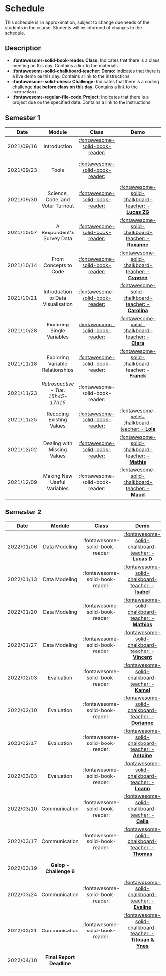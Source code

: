 # Schedule

This schedule is an approximation, subject to change due needs of the students in the course. Students will be informed of changes to the schedule.

## Description
- **:fontawesome-solid-book-reader: Class:** Indicates that there is a class meeting on this day. Contains a link to the materials.
- **:fontawesome-solid-chalkboard-teacher: Demo:** Indicates that there is a live demo on this day. Contains a link to the instructions.
- **:fontawesome-solid-chess: Challenge:** Indicates that there is a coding challenge **due before class on this day**. Contains a link to the instructions.
- **:fontawesome-regular-file-code: Project:** Indicates that there is a project due on the specified date. Contains a link to the instructions.

## Semester 1
<!-- TODO: REPLACE | 2021/10/21 | Introduction to data exploration   | [:fontawesome-solid-book-reader:](modules/programming-4.md)   | [:fontawesome-solid-chalkboard-teacher: - **Carolina**](activities/participation.md)       | [**:fontawesome-solid-chess: - C2**](https://colab.research.google.com/github/mickaeltemporao/itds/blob/main/materials/assignment-2.ipynb) | -->

| Date       | Module                                  | Class                                                       | Demo                                                                                 | Deadline                                                                                                                                   |
| :-:        | :-:                                     | :-:                                                         | :-:                                                                                  | :-:                                                                                                                                        |
| 2021/09/16 | Introduction                            | [:fontawesome-solid-book-reader:](modules/introduction.md)  |                                                                                      |                                                                                                                                            |
| 2021/09/23 | Tools                                   | [:fontawesome-solid-book-reader:](modules/tools.md)         |                                                                                      | [**:fontawesome-regular-paper-plane: Onboarding**](resources/onboarding.md)                                                                |
| 2021/09/30 | Science, Code, and Voter Turnout        | [:fontawesome-solid-book-reader:](modules/programming-1.md) | [:fontawesome-solid-chalkboard-teacher: - **Lucas ZG**](activities/participation.md) | [**:fontawesome-solid-chess: - C1**](https://colab.research.google.com/github/mickaeltemporao/itds/blob/main/materials/assignment-1.ipynb) |
| 2021/10/07 | A Respondent's Survey Data              | [:fontawesome-solid-book-reader:](modules/programming-2.md) | [:fontawesome-solid-chalkboard-teacher: - **Roxanne**](activities/participation.md)  |                                                                                                                                            |
| 2021/10/14 | From Concepts to Code                   | [:fontawesome-solid-book-reader:](modules/programming-3.md) | [:fontawesome-solid-chalkboard-teacher: - **Cyprien**](activities/participation.md)  |                                                                                                                                            |
| 2021/10/21 | Introduction to Data Visualisation      | [:fontawesome-solid-book-reader:](modules/programming-4.md) | [:fontawesome-solid-chalkboard-teacher: - **Carolina**](activities/participation.md) |                                                                                                                                            |
| 2021/10/28 | Exploring Single Variables              | [:fontawesome-solid-book-reader:](modules/exploration-1.md) | [:fontawesome-solid-chalkboard-teacher: - **Clara**](activities/participation.md)    | [**:fontawesome-solid-chess: - C2**](https://colab.research.google.com/github/mickaeltemporao/itds/blob/main/materials/assignment-2.ipynb) |
| 2021/11/18 | Exploring Variable Relationships        | [:fontawesome-solid-book-reader:](modules/exploration-2.md) | [:fontawesome-solid-chalkboard-teacher: - **Franck**](activities/participation.md)   |                                                                                                                                            |
| 2021/11/23 | *Retrospective - Tue. 15h45-17h15*      | :fontawesome-solid-book-reader:                             |                                                                                      |                                                                                                                                            |
| 2021/11/25 | Recoding Existing Values                | [:fontawesome-solid-book-reader:](modules/management-1.md)  | [:fontawesome-solid-chalkboard-teacher: - **Lola**](activities/participation.md)     |                                                                                                                                            |
| 2021/12/02 | Dealing with Missing Values             | [:fontawesome-solid-book-reader:](modules/management-2.md)  | [:fontawesome-solid-chalkboard-teacher: - **Mathis**](activities/participation.md)   |                                                                                                                                            |
| 2021/12/09 | Making New Useful Variables             | :fontawesome-solid-book-reader:                             | [:fontawesome-solid-chalkboard-teacher: - **Maud**](activities/participation.md)     | [**:fontawesome-solid-chess: - C3**](https://colab.research.google.com/github/mickaeltemporao/itds/blob/main/materials/assignment-3.ipynb) |

## Semester 2
| Date       | Module                             | Class                                                       | Demo                                                                                       | Deadline                                                                                                                                   |
| :-:        | :-:                                | :-:                                                         | :-:                                                                                        | :-:                                                                                                                                        |
| 2022/01/06 | Data Modeling                      | :fontawesome-solid-book-reader:                             | [:fontawesome-solid-chalkboard-teacher: - **Lucas D**](activities/participation.md)        |                                                                                                                                            |
| 2022/01/13 | Data Modeling                      | :fontawesome-solid-book-reader:                             | [:fontawesome-solid-chalkboard-teacher: - **Isabel**](activities/participation.md)         |                                                                                                                                            |
| 2022/01/20 | Data Modeling                      | :fontawesome-solid-book-reader:                             | [:fontawesome-solid-chalkboard-teacher: - **Mathias**](activities/participation.md)        | **:fontawesome-solid-chess: - C4**                                                                                                         |
| 2022/01/27 | Data Modeling                      | :fontawesome-solid-book-reader:                             | [:fontawesome-solid-chalkboard-teacher: - **Vincent**](activities/participation.md)        |                                                                                                                                            |
| 2022/02/03 | Evaluation                         | :fontawesome-solid-book-reader:                             | [:fontawesome-solid-chalkboard-teacher: - **Kamel**](activities/participation.md)          |                                                                                                                                            |
| 2022/02/10 | Evaluation                         | :fontawesome-solid-book-reader:                             | [:fontawesome-solid-chalkboard-teacher: - **Dorianne**](activities/participation.md)       |                                                                                                                                            |
| 2022/02/17 | Evaluation                         | :fontawesome-solid-book-reader:                             | [:fontawesome-solid-chalkboard-teacher: - **Antoine**](activities/participation.md)        | **:fontawesome-solid-chess: - C5**                                                                                                                                           |
| 2022/03/03 | Evaluation                         | :fontawesome-solid-book-reader:                             | [:fontawesome-solid-chalkboard-teacher: - **Loann**](activities/participation.md)          |                                                                                                                                            |
| 2022/03/10 | Communication                      | :fontawesome-solid-book-reader:                             | [:fontawesome-solid-chalkboard-teacher: - **Celia**](activities/participation.md)          |                                                                                                                                            |
| 2022/03/17 | Communication                      | :fontawesome-solid-book-reader:                             | [:fontawesome-solid-chalkboard-teacher: - **Thomas**](activities/participation.md)         |                                                                                                                                            |
| 2022/03/19 | **Galop - Challenge 6**            |                                                             |                                                                                            | **:fontawesome-solid-chess: - C6**                                                                                                         |
| 2022/03/24 | Communication                      | :fontawesome-solid-book-reader:                             | [:fontawesome-solid-chalkboard-teacher: - **Evaline**](activities/participation.md)        |                                                                                                                                            |
| 2022/03/31 | Communication                      | :fontawesome-solid-book-reader:                             | [:fontawesome-solid-chalkboard-teacher: - **Titouan & Ynes**](activities/participation.md) |                                                                                                                                            |
| 2022/04/10 | **Final Report Deadline**          |                                                             |                                                                                            | **:fontawesome-regular-file-code: Project**                                                                                                |

